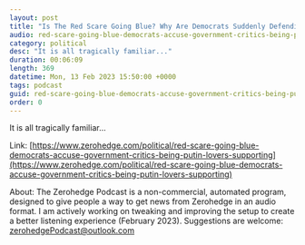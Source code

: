```yaml
---
layout: post
title: "Is The Red Scare Going Blue? Why Are Democrats Suddenly Defending McCarthyism?"
audio: red-scare-going-blue-democrats-accuse-government-critics-being-putin-lovers-supporting-0
category: political
desc: "It is all tragically familiar..."
duration: 00:06:09
length: 369
datetime: Mon, 13 Feb 2023 15:50:00 +0000
tags: podcast
guid: red-scare-going-blue-democrats-accuse-government-critics-being-putin-lovers-supporting-0
order: 0
---
```

It is all tragically familiar...

Link: [https://www.zerohedge.com/political/red-scare-going-blue-democrats-accuse-government-critics-being-putin-lovers-supporting](https://www.zerohedge.com/political/red-scare-going-blue-democrats-accuse-government-critics-being-putin-lovers-supporting)

About: The Zerohedge Podcast is a non-commercial, automated program, designed to give people a way to get news from Zerohedge in an audio format.  I am actively working on tweaking and improving the setup to create a better listening experience (February 2023).  Suggestions are welcome: [zerohedgePodcast@outlook.com](mailto:zerohedgePodcast@outlook.com)